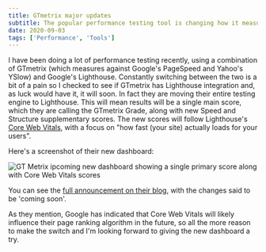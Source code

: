 ```yaml
---
title: GTmetrix major updates
subtitle: The popular performance testing tool is changing how it measures webpage performance, moving from PageSpeed/YSlow to Lighthouse.
date: 2020-09-03
tags: ['Performance', 'Tools']
---
```


I have been doing a lot of performance testing recently, using a combination of GTmetrix (which measures against Google's PageSpeed and Yahoo's YSlow) and Google's Lighthouse. Constantly switching between the two is a bit of a pain so I checked to see if GTmetrix has Lighthouse integration and, as luck would have it, it will soon. In fact they are moving their entire testing engine to Lighthouse. This will mean results will be a single main score, which they are calling the GTmetrix Grade, along with new Speed and Structure supplementary scores. The new scores will follow Lighthouse's [Core Web Vitals](https://web.dev/vitals/), with a focus on "how fast (your site) actually loads for your users".

Here's a screenshot of their new dashboard:

![GT Metrix ipcoming new dashboard showing a single primary score along with Core Web Vitals scores](/assets/img/gtmetrix-new-dashboard.png?nf_resize=fit&amp;w=750)

You can see the [full announcement on their blog](https://gtmetrix.com/blog/big-changes-are-coming-to-gtmetrix-lighthouse-new-test-locations-new-pro-plans-etc/), with the changes said to be 'coming soon'.

As they mention, Google has indicated that Core Web Vitals will likely influence their page ranking algorithm in the future, so all the more reason to make the switch and I'm looking forward to giving the new dashboard a try.
